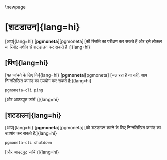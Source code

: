 \newpage

# [शटडाउन]{lang=hi}

[आप]{lang=hi} [**pgmoneta**][pgmoneta] [की स्थिति का परीक्षण कर सकते हैं और इसे लोकल या रिमोट मशीन से शटडाउन कर सकते हैं।]{lang=hi}

## [पिंग]{lang=hi}

[यह जांचने के लिए कि]{lang=hi} [**pgmoneta**][pgmoneta] [चल रहा है या नहीं, आप निम्नलिखित कमांड का उपयोग कर सकते हैं:]{lang=hi}

```
pgmoneta-cli ping
```

[और आउटपुट जांचें।]{lang=hi}

## [शटडाउन]{lang=hi}

[आप]{lang=hi} [**pgmoneta**][pgmoneta] [को शटडाउन करने के लिए निम्नलिखित कमांड का उपयोग कर सकते हैं:]{lang=hi}

```
pgmoneta-cli shutdown
```

[और आउटपुट जांचें।]{lang=hi}

